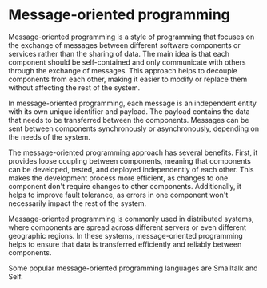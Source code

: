 # Message-oriented programming

Message-oriented programming is a style of programming that focuses on the exchange of messages between different software components or services rather than the sharing of data. The main idea is that each component should be self-contained and only communicate with others through the exchange of messages. This approach helps to decouple components from each other, making it easier to modify or replace them without affecting the rest of the system.

In message-oriented programming, each message is an independent entity with its own unique identifier and payload. The payload contains the data that needs to be transferred between the components. Messages can be sent between components synchronously or asynchronously, depending on the needs of the system.

The message-oriented programming approach has several benefits. First, it provides loose coupling between components, meaning that components can be developed, tested, and deployed independently of each other. This makes the development process more efficient, as changes to one component don't require changes to other components. Additionally, it helps to improve fault tolerance, as errors in one component won't necessarily impact the rest of the system.

Message-oriented programming is commonly used in distributed systems, where components are spread across different servers or even different geographic regions. In these systems, message-oriented programming helps to ensure that data is transferred efficiently and reliably between components.

Some popular message-oriented programming languages are Smalltalk and Self. 